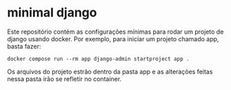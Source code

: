 # minimal django

Este repositório contém as configurações mínimas para rodar um projeto de django usando docker. Por exemplo, para iniciar um projeto chamado app, basta fazer:

 ```
docker compose run --rm app django-admin startproject app .
```

Os arquivos do projeto estrão dentro da pasta app e as alterações feitas nessa pasta irão se refletir no container.
